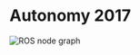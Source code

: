 # Autonomy 2017

![ROS node graph](https://raw.githubusercontent.com/VTAstrobotics/Autonomy-2017/master/rosgraph.png)
